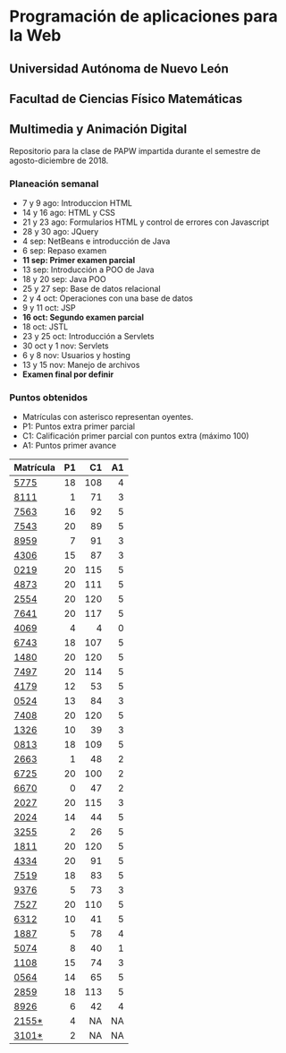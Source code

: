 # Programación de aplicaciones para la Web

## Universidad Autónoma de Nuevo León
## Facultad de Ciencias Físico Matemáticas
## Multimedia y Animación Digital

Repositorio para la clase de PAPW impartida durante el semestre de agosto-diciembre de 2018.

### Planeación semanal

* 7 y 9 ago: Introduccion HTML
* 14 y 16 ago: HTML y CSS
* 21 y 23 ago: Formularios HTML y control de errores con Javascript
* 28 y 30 ago: JQuery
* 4 sep: NetBeans e introducción de Java
* 6 sep: Repaso examen
* **11 sep: Primer examen parcial**
* 13 sep: Introducción a POO de Java
* 18 y 20 sep: Java POO
* 25 y 27 sep: Base de datos relacional
* 2 y 4 oct: Operaciones con una base de datos
* 9 y 11 oct: JSP
* **16 oct: Segundo examen parcial**
* 18 oct: JSTL
* 23 y 25 oct: Introducción a Servlets
* 30 oct y 1 nov: Servlets
* 6 y 8 nov: Usuarios y hosting
* 13 y 15 nov: Manejo de archivos
* **Examen final por definir**


### Puntos obtenidos

* Matrículas con asterisco representan oyentes.
* P1: Puntos extra primer parcial
* C1: Calificación primer parcial con puntos extra (máximo 100)
* A1: Puntos primer avance

| Matrícula                                                               | P1 |  C1 | A1 |
|:------------------------------------------------------------------------|---:|----:|---:|
| [5775](https://github.com/MaricruzAlvarado/PAPW)                        | 18 | 108 |  4 |
| [8111](https://github.com/Ziengamer/PAPW)                               |  1 |  71 |  3 |
| [7563](https://bitbucket.org/AyalaL/tareas/src/master/)                 | 16 |  92 |  5 |
| [7543](https://github.com/TonySegov/PAPW_Tarea1)                        | 20 |  89 |  5 |
| [8959](https://github.com/OmarCSTB/PAPW)                                |  7 |  91 |  3 |
| [4306](https://github.com/MichChiu/PAPW)                                | 15 |  87 |  3 |
| [0219](https://github.com/JGCisRmz/PAPW)                                | 20 | 115 |  5 |
| [4873](https://github.com/FabrizioCF/PAPW_Tarea1)                       | 20 | 111 |  5 |
| [2554](https://github.com/julios5050/Tareas)                            | 20 | 120 |  5 |
| [7641](https://github.com/edparra21/PAPW)                               | 20 | 117 |  5 |
| [4069](https://github.com/brndn98/PAPW)                                 |  4 |   4 |  0 |
| [6743](https://github.com/Deathmajorasmask/PAPW)                        | 18 | 107 |  5 |
| [1480](https://github.com/EGaravitoM/Papw)                              | 20 | 120 |  5 |
| [7497](https://github.com/RickyGonal/PAPW.git)                          | 20 | 114 |  5 |
| [4179](https://github.com/Albert0070/tarea-papw)                        | 12 |  53 |  5 |
| [0524](https://github.com/PandaKnightwalker/papw)                       | 13 |  84 |  3 |
| [7408](https://bitbucket.org/ObedYairGL/papwgl/src/master/)             | 20 | 120 |  5 |
| [1326](https://github.com/Roark995/Tarea-1)                             | 10 |  39 |  3 |
| [0813](https://github.com/GeraHdz/Tareas-de-PAPW)                       | 18 | 109 |  5 |
| [2663](https://github.com/TobyHerrera97/Tareas-Papw)                    |  1 |  48 |  2 |
| [6725](https://github.com/Spider351/Papw)                               | 20 | 100 |  2 |
| [6670](https://github.com/CristoOrtiz/papw1)                            |  0 |  47 |  2 |
| [2027](https://github.com/JoshuaJosafath/Tareas_PAPW)                   | 20 | 115 |  3 |
| [2024](https://bitbucket.org/gilcereyna/papw1/src/master/)              | 14 |  44 |  5 |
| [3255](https://github.com/MrSalinas1/REPO)                              |  2 |  26 |  5 |
| [1811](https://bitbucket.org/JuanSalinas9k/juansalinasrepo/src/master/) | 20 | 120 |  5 |
| [4334](https://github.com/codesesp/PAPW)                                | 20 |  91 |  5 |
| [7519](https://github.com/asvalles/papwTarea1)                          | 18 |  83 |  5 |
| [9376](https://bitbucket.org/Rhoric_/cosos-de-papw/src/master/)         |  5 |  73 |  3 |
| [7527](https://github.com/Alinavg2712/PAPW-)                            | 20 | 110 |  5 |
| [6312](https://github.com/RicardoBanda97/Tareas_Papw)                   | 10 |  41 |  5 |
| [1887](https://github.com/DiegoWayne/Tarea-1)                           |  5 |  78 |  4 |
| [5074](https://github.com/soy1limon/PAPW)                               |  8 |  40 |  1 |
| [1108](https://github.com/Gera1590/PAPW)                                | 15 |  74 |  3 |
| [0564](https://github.com/PupperGroove/Tarea1.git)                      | 14 |  65 |  5 |
| [2859](https://github.com/ElizabethHerrera/PAPW)                        | 18 | 113 |  5 |
| [8926](https://github.com/JudithVelez/Papw)                             |  6 |  42 |  4 |
| [2155*](https://github.com/Maria-Ellie/Papw )                           |  4 |  NA | NA |
| [3101*](https://github.com/HFH96/T1)                                    |  2 |  NA | NA |